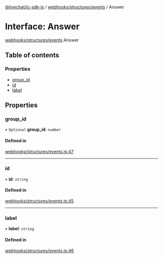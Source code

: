 [@livechat/lc-sdk-js](../README.md) / [webhooks/structures/events](../modules/webhooks_structures_events.md) / Answer

# Interface: Answer

[webhooks/structures/events](../modules/webhooks_structures_events.md).Answer

## Table of contents

### Properties

- [group\_id](webhooks_structures_events.Answer.md#group_id)
- [id](webhooks_structures_events.Answer.md#id)
- [label](webhooks_structures_events.Answer.md#label)

## Properties

### group\_id

• `Optional` **group\_id**: `number`

#### Defined in

[webhooks/structures/events.ts:47](https://github.com/livechat/lc-sdk-js/blob/a921f8a/src/webhooks/structures/events.ts#L47)

___

### id

• **id**: `string`

#### Defined in

[webhooks/structures/events.ts:45](https://github.com/livechat/lc-sdk-js/blob/a921f8a/src/webhooks/structures/events.ts#L45)

___

### label

• **label**: `string`

#### Defined in

[webhooks/structures/events.ts:46](https://github.com/livechat/lc-sdk-js/blob/a921f8a/src/webhooks/structures/events.ts#L46)
